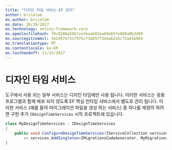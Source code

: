 ```yaml
---
title: "디자인 타임 서비스-EF 코어"
author: bricelam
ms.author: bricelam
ms.date: 10/26/2017
ms.technology: entity-framework-core
ms.openlocfilehash: f9c8208a59bfcefeaab01ea69e65fe809a0b3d89
ms.sourcegitcommit: 5e2d97e731f975cf3405ff3deab2a3c75ad1b969
ms.translationtype: MT
ms.contentlocale: ko-KR
ms.lasthandoff: 11/15/2017
---
```

<a name="design-time-services"></a>디자인 타임 서비스
====================
도구에서 사용 되는 일부 서비스는 디자인 타임에만 사용 됩니다. 이러한 서비스는 응용 프로그램과 함께 배포 되지 않도록 EF 핵심 런타임 서비스에서 별도로 관리 됩니다. 이러한 서비스 (예를 들어 마이그레이션 파일을 생성 하는 서비스) 중 하나를 재정의 하려면 구현 추가 `IDesignTimeServices` 시작 프로젝트에 있습니다.

``` csharp
class MyDesignTimeServices : IDesignTimeServices
{
    public void ConfigureDesignTimeServices(IServiceCollection services)
        => services.AddSingleton<IMigrationsCodeGenerator, MyMigrationsCodeGenerator>()
}
```
